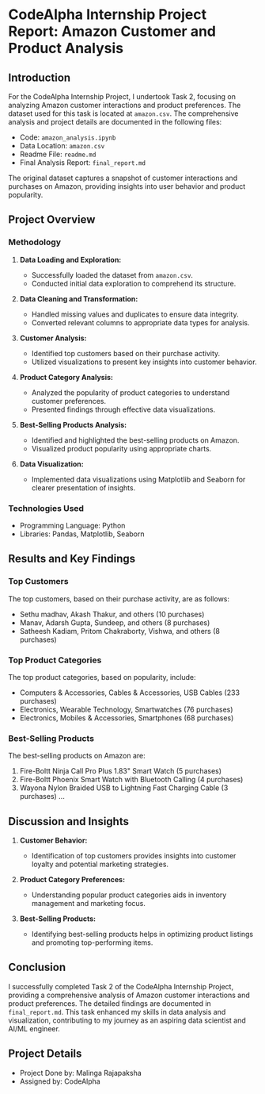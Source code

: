 # CodeAlpha Internship Project Report: Amazon Customer and Product Analysis

## Introduction

For the CodeAlpha Internship Project, I undertook Task 2, focusing on analyzing Amazon customer interactions and product preferences. The dataset used for this task is located at `amazon.csv`. The comprehensive analysis and project details are documented in the following files:

- Code: `amazon_analysis.ipynb`
- Data Location: `amazon.csv`
- Readme File: `readme.md`
- Final Analysis Report: `final_report.md`

The original dataset captures a snapshot of customer interactions and purchases on Amazon, providing insights into user behavior and product popularity.

## Project Overview

### Methodology

1. **Data Loading and Exploration:**

   - Successfully loaded the dataset from `amazon.csv`.
   - Conducted initial data exploration to comprehend its structure.

2. **Data Cleaning and Transformation:**

   - Handled missing values and duplicates to ensure data integrity.
   - Converted relevant columns to appropriate data types for analysis.

3. **Customer Analysis:**

   - Identified top customers based on their purchase activity.
   - Utilized visualizations to present key insights into customer behavior.

4. **Product Category Analysis:**

   - Analyzed the popularity of product categories to understand customer preferences.
   - Presented findings through effective data visualizations.

5. **Best-Selling Products Analysis:**

   - Identified and highlighted the best-selling products on Amazon.
   - Visualized product popularity using appropriate charts.

6. **Data Visualization:**

   - Implemented data visualizations using Matplotlib and Seaborn for clearer presentation of insights.

### Technologies Used

- Programming Language: Python
- Libraries: Pandas, Matplotlib, Seaborn

## Results and Key Findings

### Top Customers

The top customers, based on their purchase activity, are as follows:

- Sethu madhav, Akash Thakur, and others (10 purchases)
- Manav, Adarsh Gupta, Sundeep, and others (8 purchases)
- Satheesh Kadiam, Pritom Chakraborty, Vishwa, and others (8 purchases)

### Top Product Categories

The top product categories, based on popularity, include:

- Computers & Accessories, Cables & Accessories, USB Cables (233 purchases)
- Electronics, Wearable Technology, Smartwatches (76 purchases)
- Electronics, Mobiles & Accessories, Smartphones (68 purchases)

### Best-Selling Products

The best-selling products on Amazon are:

1. Fire-Boltt Ninja Call Pro Plus 1.83" Smart Watch (5 purchases)
2. Fire-Boltt Phoenix Smart Watch with Bluetooth Calling (4 purchases)
3. Wayona Nylon Braided USB to Lightning Fast Charging Cable (3 purchases)
   ...

## Discussion and Insights

1. **Customer Behavior:**

   - Identification of top customers provides insights into customer loyalty and potential marketing strategies.

2. **Product Category Preferences:**

   - Understanding popular product categories aids in inventory management and marketing focus.

3. **Best-Selling Products:**

   - Identifying best-selling products helps in optimizing product listings and promoting top-performing items.

## Conclusion

I successfully completed Task 2 of the CodeAlpha Internship Project, providing a comprehensive analysis of Amazon customer interactions and product preferences. The detailed findings are documented in `final_report.md`. This task enhanced my skills in data analysis and visualization, contributing to my journey as an aspiring data scientist and AI/ML engineer.

## Project Details

- Project Done by: Malinga Rajapaksha
- Assigned by: CodeAlpha
